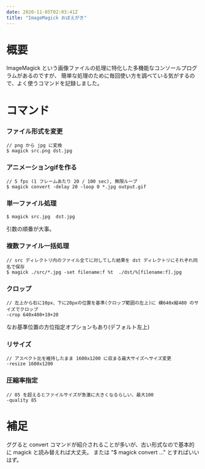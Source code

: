 ```yaml
---
date: 2020-11-05T02:03:41Z
title: "ImageMagick おぼえがき"
---
```


# 概要

ImageMagick という画像ファイルの処理に特化した多機能なコンソールプログラムがあるのですが、
簡単な処理のために毎回使い方を調べている気がするので、よく使うコマンドを記録しました。

# コマンド

### ファイル形式を変更

    // png から jpg に変換
    $ magick src.png dst.jpg

### アニメーションgifを作る

    // 5 fps (1 フレームあたり 20 / 100 sec), 無限ループ
    $ magick convert -delay 20 -loop 0 *.jpg output.gif

### 単一ファイル処理

    $ magick src.jpg  dst.jpg

引数の順番が大事。

### 複数ファイル一括処理

    // src ディレクトリ内のファイル全てに対してした結果を dst ディレクトリにそれぞれ同名で保存
    $ magick ./src/*.jpg -set filename:f %t  ./dst/%[filename:f].jpg

###  クロップ

    // 左上から右に10px、下に20pxの位置を基準(クロップ範囲の左上)に 横640x縦480 のサイズでクロップ
    -crop 640x480+10+20

なお基準位置の方位指定オプションもあり(デフォルト左上)

###  リサイズ

    // アスペクト比を維持したまま 1600x1200 に収まる最大サイズへサイズ変更
    -resize 1600x1200

###  圧縮率指定

    // 85 を超えるとファイルサイズが急激に大きくなるらしい、最大100
    -quality 85

# 補足

ググると convert コマンドが紹介されることが多いが、古い形式なので基本的に magick と読み替えれば大丈夫。
または "$ magick convert ..." とすればいいはず。
